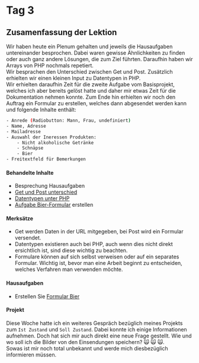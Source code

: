 # Tag 3

## Zusamenfassung der Lektion

Wir haben heute ein Plenum gehalten und jeweils die Hausaufgaben untereinander besprochen. Dabei waren gewisse Ähnlichkeiten zu finden oder auch ganz andere Lösungen, die zum Ziel führten. Daraufhin haben wir Arrays von PHP nochmals repetiert.  
Wir besprachen den Unterschied zwischen Get und Post. Zusätzlich erhielten wir einen kleinen Input zu Datentypen in PHP.  
Wir erhielten daraufhin Zeit für die zweite Aufgabe vom Basisprojekt, welches ich aber bereits gelöst hatte und daher mir etwas Zeit für die Dokumentation nehmen konnte. Zum Ende hin erhielten wir noch den Auftrag ein Formular zu erstellen, welches dann abgesendet werden kann und folgende Inhalte enthält:

```bash
- Anrede (Radiobutton: Mann, Frau, undefiniert)
- Name, Adresse
- Mailadresse
- Auswahl der Ineressen Produkten:
    - Nicht alkoholische Getränke
    - Schnäpse
    - Bier
- Freitextfeld für Bemerkungen
```

<!-- tabs:start -->

#### **Behandelte Inhalte**

- Besprechung Hausaufgaben
- [Get und Post unterschied](../tech/get&Post.md)
- [Datentypen unter PHP](../tech/datentyp.md)
- [Aufgabe Bier-Formular](../tech/bierformular.md) erstellen

#### **Merksätze**

- Get werden Daten in der URL mitgegeben, bei Post wird ein Formular versendet.
- Datentypen existieren auch bei PHP, auch wenn dies nicht direkt ersichtlich ist, sind diese wichtig zu beachten.
- Formulare können auf sich selbst verweisen oder auf ein separates Formular. Wichtig ist, bevor man eine Arbeit beginnt zu entscheiden, welches Verfahren man verwenden möchte.

#### **Hausaufgaben**

- Erstellen Sie [Formular Bier](../tech/bierformular.md)

#### **Projekt**

Diese Woche hatte ich ein weiteres Gespräch bezüglich meines Projekts zum ``Ist Zustand`` und ``Soll Zustand``. Dabei konnte ich einige Informationen aufnehmen. Doch hat sich mir auch direkt eine neue Frage gestellt. Wie und wo soll ich die Bilder von den Einsendungen speichern? :scream_cat: :scream_cat: :scream_cat:.  
Sowas ist mir noch total unbekannt und werde mich diesbezüglich informieren müssen.

<!-- tabs:end -->